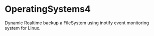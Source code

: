# OperatingSystems4
Dynamic Realtime backup a FileSystem using inotify event monitoring system for Linux.
